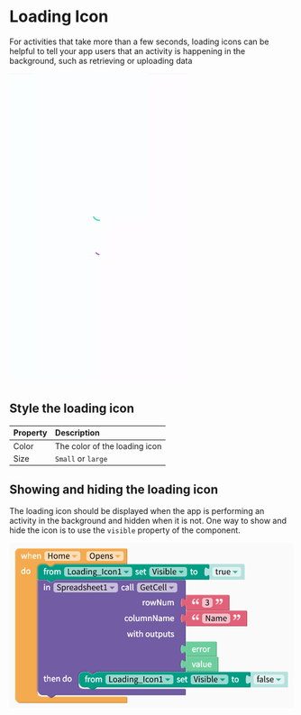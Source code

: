 # Loading Icon

For activities that take more than a few seconds, loading icons can be helpful to tell your app users that an activity is happening in the background, such as retrieving or uploading data

![The large loading icon is on the top; the small is on the bottom on a Pixel 3](.gitbook/assets/ezgif.com-crop.gif)

## Style the loading icon 

| Property | Description |
| :--- | :--- |
| Color | The color of the loading icon |
| Size | `Small` or `large` |

## Showing and hiding the loading icon

The loading icon should be displayed when the app is performing an activity in the background and hidden when it is not. One way to show and hide the icon is to use the `visible` property of the component.

![Loading icon shows up when the app opens but disappears after data is retrieved from a Spreadsheet](.gitbook/assets/screen-shot-2019-04-02-at-11.51.13-am.png)

